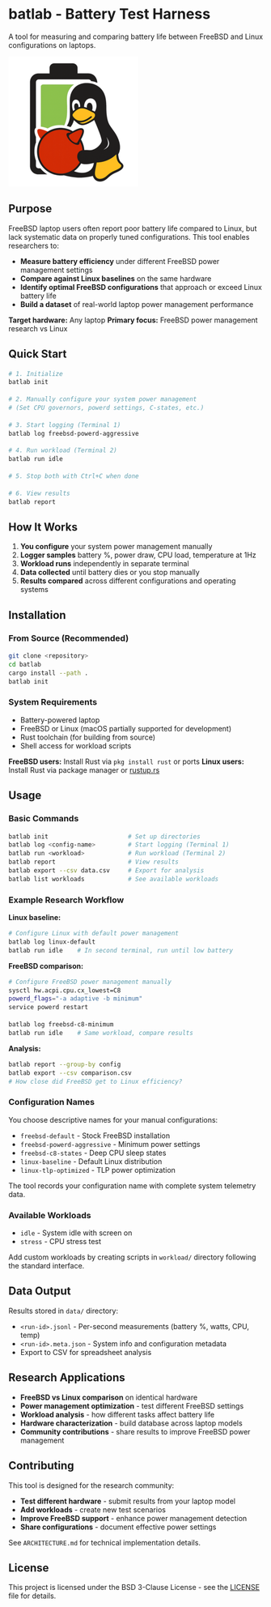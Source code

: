 # batlab - Battery Test Harness

A tool for measuring and comparing battery life between FreeBSD and Linux configurations on laptops.

![batlab logo](docs/logo-256.png)

## Purpose

FreeBSD laptop users often report poor battery life compared to Linux, but lack systematic data on properly tuned configurations. This tool enables researchers to:

- **Measure battery efficiency** under different FreeBSD power management settings
- **Compare against Linux baselines** on the same hardware
- **Identify optimal FreeBSD configurations** that approach or exceed Linux battery life
- **Build a dataset** of real-world laptop power management performance

**Target hardware:** Any laptop
**Primary focus:** FreeBSD power management research vs Linux

## Quick Start

```bash
# 1. Initialize
batlab init

# 2. Manually configure your system power management
# (Set CPU governors, powerd settings, C-states, etc.)

# 3. Start logging (Terminal 1)
batlab log freebsd-powerd-aggressive

# 4. Run workload (Terminal 2)
batlab run idle

# 5. Stop both with Ctrl+C when done

# 6. View results
batlab report
```

## How It Works

1. **You configure** your system power management manually
2. **Logger samples** battery %, power draw, CPU load, temperature at 1Hz
3. **Workload runs** independently in separate terminal
4. **Data collected** until battery dies or you stop manually
5. **Results compared** across different configurations and operating systems

## Installation

### From Source (Recommended)

```bash
git clone <repository>
cd batlab
cargo install --path .
batlab init
```

### System Requirements
- Battery-powered laptop
- FreeBSD or Linux (macOS partially supported for development)
- Rust toolchain (for building from source)
- Shell access for workload scripts

**FreeBSD users:** Install Rust via `pkg install rust` or ports
**Linux users:** Install Rust via package manager or [rustup.rs](https://rustup.rs/)

## Usage

### Basic Commands

```bash
batlab init                      # Set up directories
batlab log <config-name>         # Start logging (Terminal 1)
batlab run <workload>            # Run workload (Terminal 2)
batlab report                    # View results
batlab export --csv data.csv     # Export for analysis
batlab list workloads            # See available workloads
```

### Example Research Workflow

**Linux baseline:**
```bash
# Configure Linux with default power management
batlab log linux-default
batlab run idle    # In second terminal, run until low battery
```

**FreeBSD comparison:**
```bash
# Configure FreeBSD power management manually
sysctl hw.acpi.cpu.cx_lowest=C8
powerd_flags="-a adaptive -b minimum"
service powerd restart

batlab log freebsd-c8-minimum
batlab run idle    # Same workload, compare results
```

**Analysis:**
```bash
batlab report --group-by config
batlab export --csv comparison.csv
# How close did FreeBSD get to Linux efficiency?
```

### Configuration Names

You choose descriptive names for your manual configurations:

- `freebsd-default` - Stock FreeBSD installation
- `freebsd-powerd-aggressive` - Minimum power settings
- `freebsd-c8-states` - Deep CPU sleep states
- `linux-baseline` - Default Linux distribution
- `linux-tlp-optimized` - TLP power optimization

The tool records your configuration name with complete system telemetry data.

### Available Workloads

- `idle` - System idle with screen on
- `stress` - CPU stress test

Add custom workloads by creating scripts in `workload/` directory following the standard interface.

## Data Output

Results stored in `data/` directory:
- `<run-id>.jsonl` - Per-second measurements (battery %, watts, CPU, temp)
- `<run-id>.meta.json` - System info and configuration metadata
- Export to CSV for spreadsheet analysis

## Research Applications

- **FreeBSD vs Linux comparison** on identical hardware
- **Power management optimization** - test different FreeBSD settings
- **Workload analysis** - how different tasks affect battery life
- **Hardware characterization** - build database across laptop models
- **Community contributions** - share results to improve FreeBSD power management

## Contributing

This tool is designed for the research community:

- **Test different hardware** - submit results from your laptop model
- **Add workloads** - create new test scenarios
- **Improve FreeBSD support** - enhance power management detection
- **Share configurations** - document effective power settings

See `ARCHITECTURE.md` for technical implementation details.

## License

This project is licensed under the BSD 3-Clause License - see the [LICENSE](LICENSE) file for details.
